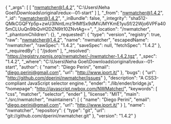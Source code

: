 {
  "_args": [
    [
      "nwmatcher@1.4.2",
      "C:\\Users\\Neha Goel\\Downloads\\original\\redux--01-start"
    ]
  ],
  "_from": "nwmatcher@1.4.2",
  "_id": "nwmatcher@1.4.2",
  "_inBundle": false,
  "_integrity": "sha512-QMkCGQFYp5p+zwU3INntLmz1HMfSx9dMVJMYKmE1yuSf/22Wjo6VPFa405mCLUuQn9lbQvH2DZN9lt10ZNvtAg==",
  "_location": "/nwmatcher",
  "_phantomChildren": {},
  "_requested": {
    "type": "version",
    "registry": true,
    "raw": "nwmatcher@1.4.2",
    "name": "nwmatcher",
    "escapedName": "nwmatcher",
    "rawSpec": "1.4.2",
    "saveSpec": null,
    "fetchSpec": "1.4.2"
  },
  "_requiredBy": [
    "/jsdom"
  ],
  "_resolved": "https://registry.npmjs.org/nwmatcher/-/nwmatcher-1.4.2.tgz",
  "_spec": "1.4.2",
  "_where": "C:\\Users\\Neha Goel\\Downloads\\original\\redux--01-start",
  "author": {
    "name": "Diego Perini",
    "email": "diego.perini@gmail.com",
    "url": "http://www.iport.it/"
  },
  "bugs": {
    "url": "http://github.com/dperini/nwmatcher/issues"
  },
  "description": "A CSS3-compliant JavaScript selector engine.",
  "ender": "./lib/ender/bridge.js",
  "homepage": "http://javascript.nwbox.com/NWMatcher/",
  "keywords": [
    "css",
    "matcher",
    "selector",
    "ender"
  ],
  "license": "MIT",
  "main": "./src/nwmatcher",
  "maintainers": [
    {
      "name": "Diego Perini",
      "email": "diego.perini@gmail.com",
      "url": "http://www.iport.it/"
    }
  ],
  "name": "nwmatcher",
  "repository": {
    "type": "git",
    "url": "git://github.com/dperini/nwmatcher.git"
  },
  "version": "1.4.2"
}
